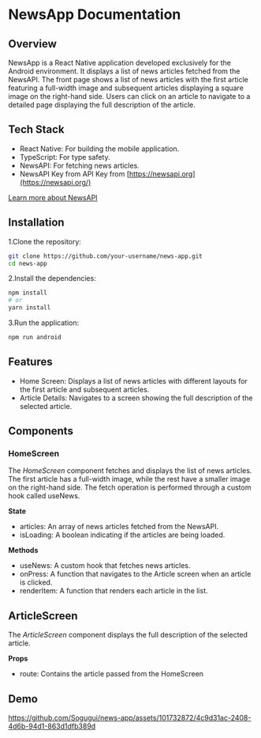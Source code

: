 # NewsApp Documentation
## Overview
NewsApp is a React Native application developed exclusively for the Android environment. It displays a list of news articles fetched from the NewsAPI. The front page shows a list of news articles with the first article featuring a full-width image and subsequent articles displaying a square image on the right-hand side. Users can click on an article to navigate to a detailed page displaying the full description of the article.

## Tech Stack 
- React Native: For building the mobile application.
- TypeScript: For type safety.
- NewsAPI: For fetching news articles.
- NewsAPI Key from API Key from [https://newsapi.org](https://newsapi.org/) 

[Learn more about NewsAPI](https://newsapi.org/docs)

## Installation
1.Clone the repository:
```bash
git clone https://github.com/your-username/news-app.git
cd news-app
```
2.Install the dependencies:
```bash
npm install
# or
yarn install
```
3.Run the application:
```bash
npm run android
```
## Features
- Home Screen: Displays a list of news articles with different layouts for the first article and subsequent articles.
- Article Details: Navigates to a screen showing the full description of the selected article.

## Components 
### HomeScreen
The *HomeScreen* component fetches and displays the list of news articles. The first article has a full-width image, while the rest have a smaller image on the right-hand side. The fetch operation is performed through a custom hook called useNews.

**State**
- articles: An array of news articles fetched from the NewsAPI.
- isLoading: A boolean indicating if the articles are being loaded.

**Methods**
- useNews: A custom hook that fetches news articles.
- onPress: A function that navigates to the Article screen when an article is clicked.
- renderItem: A function that renders each article in the list.

## ArticleScreen
The *ArticleScreen* component displays the full description of the selected article.

**Props**
- route: Contains the article passed from the HomeScreen

## Demo






https://github.com/Sogugui/news-app/assets/101732872/4c9d31ac-2408-4d6b-94d1-863d1dfb389d

